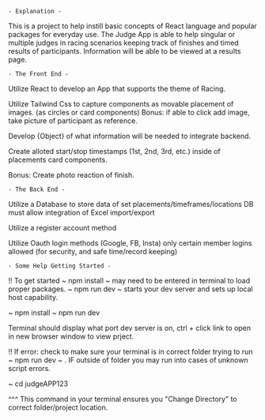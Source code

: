     - Explanation -

This is a project to help instill basic concepts of React language and popular packages for everyday use. The Judge App is able to help singular or multiple judges in racing scenarios keeping track of finishes and timed results of participants. Information will be able to be viewed at a results page.


    - The Front End -

Utilize React to develop an App that supports the theme of Racing.

Utilize Tailwind Css to capture components as movable placement of images. (as circles or card components) Bonus: if able to click add image, take picture of participant as reference.

Develop {Object} of what information will be needed to integrate backend.

Create alloted start/stop timestamps (1st, 2nd, 3rd, etc.) inside of placements card components.

Bonus: Create photo reaction of finish.


    - The Back End -

Utilize a Database to store data of set placements/timeframes/locations DB must allow integration of Excel import/export

Utilize a register account method

Utilize Oauth login methods (Google, FB, Insta) only certain member logins allowed (for security, and safe time/record keeping)


    - Some Help Getting Started -

!! To get started ~ npm install ~ may need to be entered in terminal to load proper packages. ~ npm run dev ~ starts your dev server and sets up local host capability.

~ npm install
~ npm run dev

Terminal should display what port dev server is on, ctrl + click link to open in new browser window to view prject.


!! If error: check to make sure your terminal is in correct folder trying to run ~ npm run dev ~ . IF outside of folder you may run into cases of unknown script errors. 

~ cd judgeAPP123

^^^ This command in your terminal ensures you "Change Directory" to correct folder/project location.
